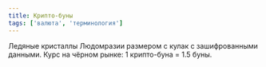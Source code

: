 ```yaml
---
title: Крипто-буны
tags: ['валюта', 'терминология']
---
```


Ледяные кристаллы Людомразии размером с кулак с зашифрованными данными. Курс на чёрном рынке: 1 крипто-буна = 1.5 буны.
